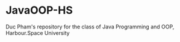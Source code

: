 # JavaOOP-HS
Duc Pham's repository for the class of Java Programming and OOP, Harbour.Space University
